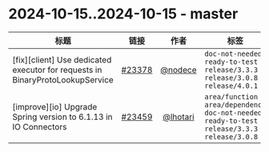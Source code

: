 # 2024-10-15..2024-10-15 - master
| 标题 | 链接 | 作者 | 标签 |
| - | :--: | :--: | - |
| [fix][client] Use dedicated executor for requests in BinaryProtoLookupService | [#23378](https://github.com/apache/pulsar/pull/23378) | [@nodece](https://github.com/nodece) | `doc-not-needed` `ready-to-test` `release/3.3.3` `release/3.0.8` `release/4.0.1`  | 
| [improve][io] Upgrade Spring version to 6.1.13 in IO Connectors | [#23459](https://github.com/apache/pulsar/pull/23459) | [@lhotari](https://github.com/lhotari) | `area/function` `area/dependency` `doc-not-needed` `ready-to-test` `release/3.3.3` `release/3.0.8`  | 
